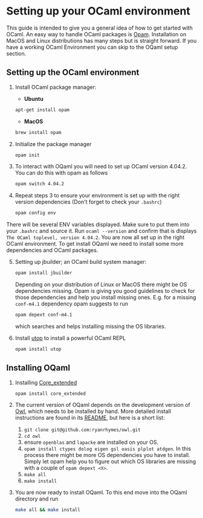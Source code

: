 # Setting up your OCaml environment

This guide is intended to give you a general idea of how to get started with OCaml. An easy way to handle OCaml packages is [Opam](https://opam.ocaml.org/doc/Install.html). Installation on MacOS and Linux distributions has many steps but is straight forward. If you have a working OCaml Environment you can skip to the OQaml setup section.

## Setting up the OCaml environment

1. Install OCaml package manager:

    + **Ubuntu**
    ```bash
    apt-get install opam
    ```

    + **MacOS**
    ```bash
    brew install opam
    ```

2. Initialize the package manager

    ```bash
    opam init
    ```

3. To interact with OQaml you will need to set up OCaml version 4.04.2. You can do this with opam as follows

    ```bash
    opam switch 4.04.2
    ```

4. Repeat steps 3 to ensure your environment is set up with the right version dependencies (Don't forget to check your `.bashrc`)

    ```bash
    opam config env
    ```
There will be several ENV variables displayed. Make sure to put them into your `.bashrc` and source it. Run `ocaml --version` and confirm that is displays `The OCaml toplevel, version 4.04.2`. You are now all set up in the right OCaml environment. To get install OQaml we need to install some more dependencies and OCaml packages.

5. Setting up jbuilder; an OCaml build system manager:

    ```bash
    opam install jbuilder
    ```

    Depending on your distribution of Linux or MacOS there might be OS dependencies missing. Opam is giving you good guidelines to check for those dependencies and help you install missing ones. E.g. for a missing `conf-m4.1` dependency opam suggests to run

    ```bash
    opam depext conf-m4.1
    ```
    which searches and helps installing missing the OS libraries.

6. Install [utop](https://github.com/diml/utop) to install a powerful OCaml REPL

    ```bash
    opam install utop
    ```

## Installing OQaml

1. Installing [Core_extended](https://github.com/janestreet/core_extended)

    ```bash
    opam install core_extended
    ```

2. The current version of OQaml depends on the development version of [Owl](https://github.com/ryanrhymes/owl), which needs to be installed by hand. More detailed install instructions are found in its [README](https://github.com/ryanrhymes/owl/blob/master/README.md), but here is a short list:

    1. `git clone git@github.com:ryanrhymes/owl.git`
    2. `cd owl`
    2. ensure `openblas` and `lapacke` are installed on your OS.
    3. `opam install ctypes dolog eigen gsl oasis plplot atdgen`. In this process there might be more OS dependencies you have to install. Simply let opam help you to figure out which OS libraries are missing with a couple of `opam depext <X>`.
    4. `make all`
    5. `make install`


3. You are now ready to install OQaml. To this end move into the OQaml directory and run

    ```bash
    make all && make install
    ```
